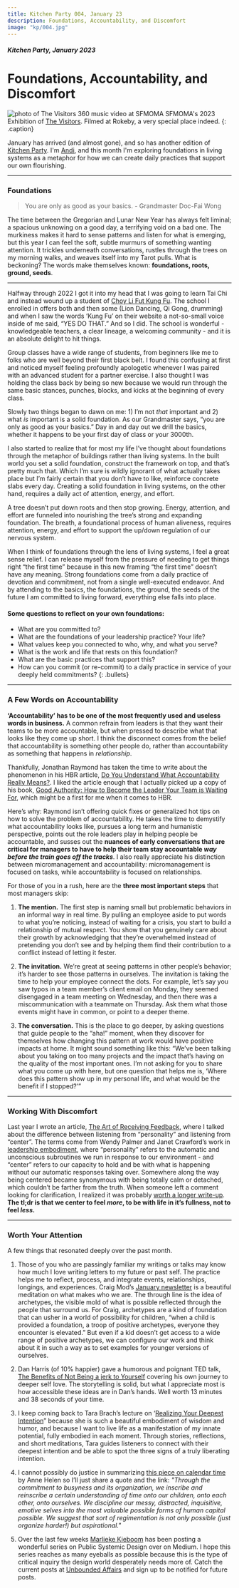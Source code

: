 ```yaml
---
title: Kitchen Party 004, January 23
description: Foundations, Accountability, and Discomfort
image: "kp/004.jpg"
---
```


##### Kitchen Party, January 2023

# Foundations, Accountability, and Discomfort

![photo of The Visitors 360 music video at SFMOMA](kp/004.jpg)
SFMOMA's 2023 Exhibition of [The Visitors](https://www.sfmoma.org/read/ragnar-kjartansson/). Filmed at Rokeby, a very special place indeed.
{: .caption}

January has arrived (and almost gone), and so has another edition of [Kitchen Party](https://methodandmatter.com/kitchen-party/). I'm [Andi](https://methodandmatter.com/about/), and this month I'm exploring foundations in living systems as a metaphor for how we can create daily practices that support our own flourishing.

---

### Foundations
> You are only as good as your basics. - Grandmaster Doc-Fai Wong

The time between the Gregorian and Lunar New Year has always felt liminal; a spacious unknowing on a good day, a terrifying void on a bad one. The murkiness makes it hard to sense patterns and listen for what is emerging, but this year I can feel the soft, subtle murmurs of something wanting attention. It trickles underneath conversations, rustles through the trees on my morning walks, and weaves itself into my Tarot pulls. What is beckoning? The words make themselves known:  **foundations, roots, ground, seeds**.

---

Halfway through 2022 I got it into my head that I was going to learn Tai Chi and instead wound up a student of [Choy Li Fut Kung Fu](https://en.wikipedia.org/wiki/Choy_Li_Fut). The school I enrolled in offers both and then some (Lion Dancing, Qi Gong, drumming) and when I saw the words ‘Kung Fu’ on their website a not-so-small voice inside of me said, “YES DO THAT.” And so I did. The school is wonderful - knowledgeable teachers, a clear lineage, a welcoming community - and it is an absolute delight to hit things.

Group classes have a wide range of students, from beginners like me to folks who are well beyond their first black belt. I found this confusing at first and noticed myself feeling profoundly apologetic whenever I was paired with an advanced student for a partner exercise. I also thought I was holding the class back by being so new because we would run through the same basic stances, punches, blocks, and kicks at the beginning of every class.

Slowly two things began to dawn on me: 1) I’m not _that_ important and 2) what _is_ important is a solid foundation. As our Grandmaster says, “you are only as good as your basics.” Day in and day out we drill the basics, whether it happens to be your first day of class or your 3000th.

I also started to realize that for most my life I’ve thought about foundations through the metaphor of buildings rather than living systems. In the built world you set a solid foundation, construct the framework on top, and that’s pretty much that. Which I’m sure is wildly ignorant of what actually takes place but I’m fairly certain that you don’t have to like, reinforce concrete slabs every day. Creating a solid foundation in living systems, on the other hand, requires a daily act of attention, energy, and effort.

A tree doesn’t put down roots and then stop growing. Energy, attention, and effort are funneled into nourishing the tree’s strong and expanding foundation. The breath, a foundational process of human aliveness, requires attention, energy, and effort to support the up/down regulation of our nervous system.

When I think of foundations through the lens of living systems, I feel a great sense relief. I can release myself from the pressure of needing to get things right “the first time” because in this new framing “the first time” doesn’t have any meaning. Strong foundations come from a daily practice of devotion and commitment, not from a single well-executed endeavor. And by attending to the basics, the foundations, the ground, the seeds of the future I am committed to living forward, everything else falls into place.

#### Some questions to reflect on your own foundations:
- What are you committed to?
- What are the foundations of your leadership practice? Your life?
- What values keep you connected to who, why, and what you serve?
- What is the work and life that rests on this foundation?
- What are the basic practices that support this?
- How can you commit (or re-commit) to a daily practice in service of your deeply held commitments?
{: .bullets}

---

### A Few Words on Accountability
**‘Accountability’ has to be one of the most frequently used and useless words in business.** A common refrain from leaders is that they want their teams to be more accountable, but when pressed to describe what that looks like they come up short. I think the disconnect comes from the belief that accountability is something other people do, rather than accountability as something that happens in _relationship_.

Thankfully, Jonathan Raymond has taken the time to write about the phenomenon in his HBR article, [Do You Understand What Accountability Really Means?](https://hbr.org/2016/10/do-you-understand-what-accountability-really-means). I liked the article enough that I actually picked up a copy of his book, [Good Authority: How to Become the Leader Your Team is Waiting For](https://bookshop.org/p/books/good-authority-how-to-become-the-leader-your-team-is-waiting-for-jonathan-raymond/15543866?ean=9781940858777), which might be a first for me when it comes to HBR.

Here’s why: Raymond isn’t offering quick fixes or generalized hot tips on how to solve the problem of accountability. He takes the time to demystify what accountability looks like, pursues a long term and humanistic perspective, points out the role leaders play in helping people be accountable, and susses out the **nuances of early conversations that are critical for managers to have to help their team stay accountable _way before the train goes off the tracks_**. I also really appreciate his distinction between micromanagement and accountability: micromanagement is focused on tasks, while accountability is focused on relationships.

For those of you in a rush, here are the **three most important steps** that most managers skip:

1) **The mention.** The first step is naming small but problematic behaviors in an informal way in real time. By pulling an employee aside to put words to what you’re noticing, instead of waiting for a crisis, you start to build a relationship of mutual respect. You show that you genuinely care about their growth by acknowledging that they’re overwhelmed instead of pretending you don’t see and by helping them find their contribution to a conflict instead of letting it fester.

2) **The invitation.** We’re great at seeing patterns in other people’s behavior; it’s harder to see those patterns in ourselves. The invitation is taking the time to help your employee connect the dots. For example, let’s say you saw typos in a team member’s client email on Monday, they seemed disengaged in a team meeting on Wednesday, and then there was a miscommunication with a teammate on Thursday. Ask them what those events might have in common, or point to a deeper theme.

3) **The conversation.** This is the place to go deeper, by asking questions that guide people to the “aha!” moment, when they discover for themselves how changing this pattern at work would have positive impacts at home. It might sound something like this: “We’ve been talking about you taking on too many projects and the impact that’s having on the quality of the most important ones. I’m not asking for you to share what you come up with here, but one question that helps me is, ‘Where does this pattern show up in my personal life, and what would be the benefit if I stopped?’”

---

### Working With Discomfort
Last year I wrote an article, [The Art of Receiving Feedback](https://medium.com/method-matter/the-art-of-receiving-feedback-1561aaa74d6c), where I talked about the difference between listening from “personality” and listening from “center”. The terms come from Wendy Palmer and Janet Crawford’s work in [leadership embodiment](https://bookshop.org/p/books/leadership-embodiment-how-the-way-we-sit-and-stand-can-change-the-way-we-think-and-speak-wendy-palmer/10266599?ean=9781492946694), where “personality” refers to the automatic and unconscious subroutines we run in response to our environment - and “center” refers to our capacity to hold and be with what is happening without our automatic responses taking over. Somewhere along the way being centered became synonymous with being totally calm or detached, which couldn’t be farther from the truth. When someone left a comment looking for clarification, I realized it was probably [worth a longer write-up](https://medium.com/method-matter/working-with-discomfort-da3a0cc27358). **The tl;dr is that we center to feel _more_, to be with life in it’s fullness, not to feel _less_.**

---

### Worth Your Attention
A few things that resonated deeply over the past month.

1. Those of you who are passingly familiar my writings or talks may know how much I love writing letters to my future or past self. The practice helps me to reflect, process, and integrate events, relationships, longings, and experiences. Craig Mod’s [January newsletter](https://craigmod.com/roden/075/) is a beautiful meditation on what makes who we are. The through line is the idea of archetypes, the visible mold of what is possible reflected through the people that surround us. For Craig, archetypes are a kind of foundation that can usher in a world of possibility for children, “when a child is provided a foundation, a troop of positive archetypes, everyone they encounter is elevated.” But even if a kid doesn’t get access to a wide range of positive archetypes, we can configure our work and think about it in such a way as to set examples for younger versions of ourselves.

2. Dan Harris (of 10% happier) gave a humorous and poignant TED talk, [The Benefits of Not Being a jerk to Yourself](https://www.youtube.com/watch?v=NuhIzO57HVk) covering his own journey to deeper self love. The storytelling is solid, but what I appreciate most is how accessible these ideas are in Dan’s hands. Well worth 13 minutes and 38 seconds of your time.

3. I keep coming back to Tara Brach’s lecture on ‘[Realizing Your Deepest Intention](https://www.youtube.com/watch?v=vQHvUVZNIR4)” because she is such a beautiful embodiment of wisdom and humor, and because I want to live life as a manifestation of my innate potential, fully embodied in each moment. Through stories, reflections, and short meditations, Tara guides listeners to connect with their deepest intention and be able to spot the three signs of a truly liberating intention.

4. I cannot possibly do justice in summarizing [this piece on calendar time](https://annehelen.substack.com/p/the-diminishing-returns-of-calendar) by Anne Helen so I’ll just share a quote and the link: _"Through the commitment to busyness and its organization, we inscribe and reinscribe a certain understanding of time onto our children, onto each other, onto ourselves. We discipline our messy, distracted, inquisitive, emotive selves into the most valuable possible forms of human capital possible. We suggest that sort of regimentation is not only possible (just organize harder!) but aspirational."_

5. Over the last few weeks [Marlieke Kieboom](https://www.linkedin.com/in/marliekekieboom/) has been posting a wonderful series on Public Systemic Design over on Medium. I hope this series reaches as many eyeballs as possible because this is the type of critical inquiry the design world desperately needs more of. Catch the current posts at [Unbounded Affairs](https://medium.com/publicsystemicdesign) and sign up to be notified for future posts.
